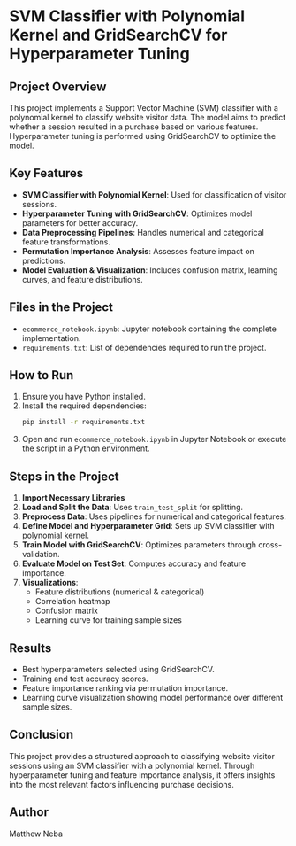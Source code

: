 # SVM Classifier with Polynomial Kernel and GridSearchCV for Hyperparameter Tuning

## Project Overview
This project implements a Support Vector Machine (SVM) classifier with a polynomial kernel to classify website visitor data. The model aims to predict whether a session resulted in a purchase based on various features. Hyperparameter tuning is performed using GridSearchCV to optimize the model.

## Key Features
- **SVM Classifier with Polynomial Kernel**: Used for classification of visitor sessions.
- **Hyperparameter Tuning with GridSearchCV**: Optimizes model parameters for better accuracy.
- **Data Preprocessing Pipelines**: Handles numerical and categorical feature transformations.
- **Permutation Importance Analysis**: Assesses feature impact on predictions.
- **Model Evaluation & Visualization**: Includes confusion matrix, learning curves, and feature distributions.

## Files in the Project
- `ecommerce_notebook.ipynb`: Jupyter notebook containing the complete implementation.
- `requirements.txt`: List of dependencies required to run the project.

## How to Run
1. Ensure you have Python installed.
2. Install the required dependencies:
   ```sh
   pip install -r requirements.txt
   ```
3. Open and run `ecommerce_notebook.ipynb` in Jupyter Notebook or execute the script in a Python environment.

## Steps in the Project
1. **Import Necessary Libraries**
2. **Load and Split the Data**: Uses `train_test_split` for splitting.
3. **Preprocess Data**: Uses pipelines for numerical and categorical features.
4. **Define Model and Hyperparameter Grid**: Sets up SVM classifier with polynomial kernel.
5. **Train Model with GridSearchCV**: Optimizes parameters through cross-validation.
6. **Evaluate Model on Test Set**: Computes accuracy and feature importance.
7. **Visualizations**:
   - Feature distributions (numerical & categorical)
   - Correlation heatmap
   - Confusion matrix
   - Learning curve for training sample sizes

## Results
- Best hyperparameters selected using GridSearchCV.
- Training and test accuracy scores.
- Feature importance ranking via permutation importance.
- Learning curve visualization showing model performance over different sample sizes.

## Conclusion
This project provides a structured approach to classifying website visitor sessions using an SVM classifier with a polynomial kernel. Through hyperparameter tuning and feature importance analysis, it offers insights into the most relevant factors influencing purchase decisions.

## Author
Matthew Neba